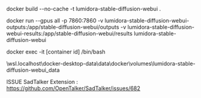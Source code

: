 docker build --no-cache -t lumidora-stable-diffusion-webui .

docker run --gpus all -p 7860:7860 -v lumidora-stable-diffusion-webui-outputs:/app/stable-diffusion-webui/outputs -v lumidora-stable-diffusion-webui-results:/app/stable-diffusion-webui/results lumidora-stable-diffusion-webui

docker exec -it [container id] /bin/bash


\\wsl.localhost\docker-desktop-data\data\docker\volumes\lumidora-stable-diffusion-webui\_data



ISSUE SadTalker Extension
: https://github.com/OpenTalker/SadTalker/issues/682

